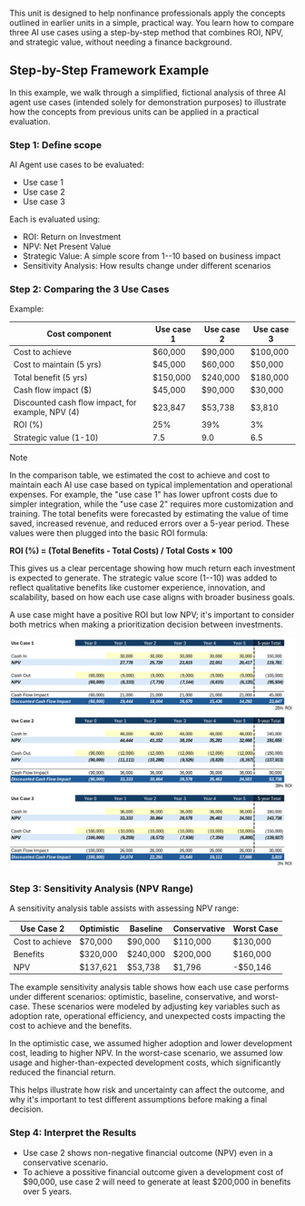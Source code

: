 This unit is designed to help nonfinance professionals apply the concepts outlined in earlier units in a simple, practical way. You learn how to compare three AI use cases using a step-by-step method that combines ROI, NPV, and strategic value, without needing a finance background.

## Step-by-Step Framework Example

In this example, we walk through a simplified, fictional analysis of three AI agent use cases (intended solely for demonstration purposes) to illustrate how the concepts from previous units can be applied in a practical evaluation.

### Step 1: Define scope

AI Agent use cases to be evaluated:

- Use case 1
- Use case 2
- Use case 3

Each is evaluated using:

- ROI: Return on Investment
- NPV: Net Present Value
- Strategic Value: A simple score from 1--10 based on business impact
- Sensitivity Analysis: How results change under different scenarios

### Step 2: Comparing the 3 Use Cases

Example:


|Cost component  |Use case 1  |Use case 2  |Use case 3  |
|---------|---------|---------|---------|
|Cost to achieve     |$60,000         |$90,000         |$100,000         |
|Cost to maintain (5 yrs)     |$45,000         |$60,000         |$50,000         |
|Total benefit (5 yrs)     |$150,000         |$240,000         |$180,000         |
|Cash flow impact ($)     |$45,000         |$90,000         |$30,000         |
|Discounted cash flow impact, for example, NPV (4)     |$23,847         |$53,738         |$3,810         |
|ROI (%)     |25%         |39%         |3%         |
|Strategic value (1-10)     |7.5         |9.0         |6.5         |

> [!NOTE]
> In the comparison table, we estimated the cost to achieve and cost to maintain each AI use case based on typical implementation and operational expenses. For example, the "use case 1" has lower upfront costs due to simpler integration, while the "use case 2" requires more
> customization and training. The total benefits were forecasted by estimating the value of time saved, increased revenue, and reduced errors over a 5-year period. These values were then plugged into the basic ROI formula:

**ROI (%) = (Total Benefits - Total Costs) / Total Costs × 100**

This gives us a clear percentage showing how much return each investment is expected to generate. The strategic value score (1--10) was added to reflect qualitative benefits like customer experience, innovation, and scalability, based on how each use case aligns with broader business
goals.

A use case might have a positive ROI but low NPV; it's important to consider both metrics when making a prioritization decision between investments.

[![A diagram showing calculations for use case examples.](../media/use-case-calculations.png)](../media/use-case-calculations-big.png#lightbox)

### Step 3: Sensitivity Analysis (NPV Range)

A sensitivity analysis table assists with assessing NPV range:

|  **Use Case 2**    |Optimistic     |Baseline       |Conservative   |Worst Case
|--------------|--------------|--------------|--------------|--------------|
|Cost to achieve      |$70,000       |$90,000       |$110,000      |$130,000|
|Benefits       |$320,000      |$240,000      |$200,000      |$160,000|
|NPV            |$137,621      |$53,738       |$1,796        |-$50,146|

The example sensitivity analysis table shows how each use case performs under different scenarios: optimistic, baseline, conservative, and worst-case. These scenarios were modeled by adjusting key variables such as adoption rate, operational efficiency, and unexpected costs impacting
the cost to achieve and the benefits.

In the optimistic case, we assumed higher adoption and lower development cost, leading to higher NPV. In the worst-case scenario, we assumed low usage and higher-than-expected development costs, which significantly reduced the financial return.

This helps illustrate how risk and uncertainty can affect the outcome, and why it's important to test different assumptions before making a final decision.

### Step 4: Interpret the Results

- Use case 2 shows non-negative financial outcome (NPV) even in a conservative scenario.
- To achieve a possitive financial outcome given a development cost of \$90,000, use case 2 will need to generate at least \$200,000 in benefits over 5 years.
